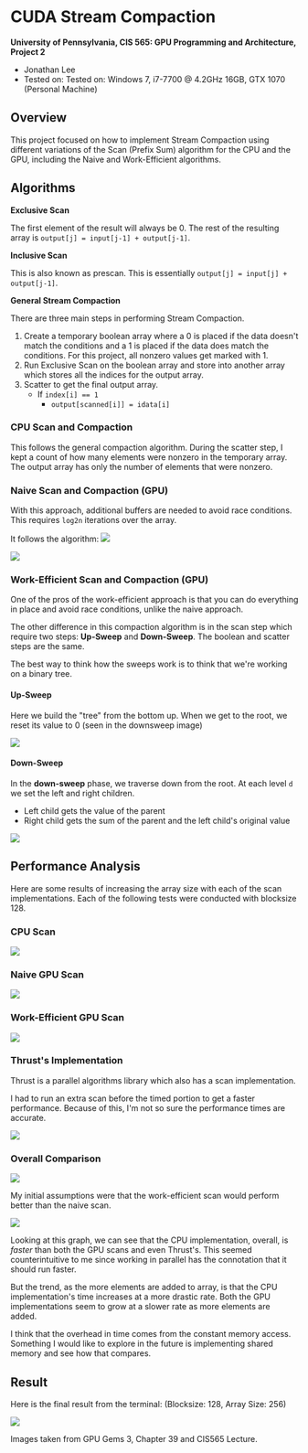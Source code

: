 CUDA Stream Compaction
======================

**University of Pennsylvania, CIS 565: GPU Programming and Architecture, Project 2**

* Jonathan Lee
* Tested on: Tested on: Windows 7, i7-7700 @ 4.2GHz 16GB, GTX 1070 (Personal Machine)

## Overview

This project focused on how to implement Stream Compaction using different variations of the Scan (Prefix Sum) algorithm for the CPU and the GPU, including the Naive and Work-Efficient algorithms. 

## Algorithms

**Exclusive Scan** 

The first element of the result will always be 0. The rest of the resulting array is `output[j] = input[j-1] + output[j-1]`.

**Inclusive Scan**

This is also known as prescan. This is essentially `output[j] = input[j] + output[j-1]`.

**General Stream Compaction**

There are three main steps in performing Stream Compaction.
1. Create a temporary boolean array where a 0 is placed if the data doesn't match the conditions and a 1 is placed if the data does match the conditions. For this project, all nonzero values get marked with 1.
2. Run Exclusive Scan on the boolean array and store into another array which stores all the indices for the output array.
3. Scatter to get the final output array. 
    - If `index[i] == 1`
        - `output[scanned[i]] = idata[i]`  

### CPU Scan and Compaction
This follows the general compaction algorithm. During the scatter step, I kept a count of how many elements were nonzero in the temporary array. The output array has only the number of elements that were nonzero. 

### Naive Scan and Compaction (GPU)
With this approach, additional buffers are needed to avoid race conditions. This requires `log2n` iterations over the array.

It follows the algorithm:
![](img/naivealgorithm.PNG)

![](img/naivescan.jpg)

### Work-Efficient Scan and Compaction (GPU)
One of the pros of the work-efficient approach is that you can do everything in place and avoid race conditions, unlike the naive approach. 

The other difference in this compaction algorithm is in the scan step which require two steps: **Up-Sweep** and **Down-Sweep**. The boolean and scatter steps are the same.

The best way to think how the sweeps work is to think that we're working on a binary tree. 

#### Up-Sweep
Here we build the "tree" from the bottom up. When we get to the root, we reset its value to 0 (seen in the downsweep image)

![](img/upsweep.jpg)

#### Down-Sweep
In the **down-sweep** phase, we traverse down from the root. At each level `d` we set the left and right children.
- Left child gets the value of the parent
- Right child gets the sum of the parent and the left child's original value

![](img/downsweep.jpg)

## Performance Analysis
Here are some results of increasing the array size with each of the scan implementations. Each of the following tests were conducted with blocksize 128.

### CPU Scan 
![](img/cpu.PNG)

### Naive GPU Scan
![](img/naive.PNG)

### Work-Efficient GPU Scan 
![](img/efficient.PNG)

### Thrust's Implementation
Thrust is a parallel algorithms library which also has a scan implementation. 

I had to run an extra scan before the timed portion to get a faster performance. Because of this, I'm not so sure the performance times are accurate.

![](img/thrust.PNG)

### Overall Comparison 
![](img/implementation_data.PNG)

My initial assumptions were that the work-efficient scan would perform better than the naive scan. 

![](img/implementation_chart.png)

Looking at this graph, we can see that the CPU implementation, overall, is *faster* than both the GPU scans and even Thrust's. This seemed counterintuitive to me since working in parallel has the connotation that it should run faster.

But the trend, as the more elements are added to array, is that the CPU implementation's time increases at a more drastic rate. Both the GPU implementations seem to grow at a slower rate as more elements are added.

I think that the overhead in time comes from the constant memory access. Something I would like to explore in the future is implementing shared memory and see how that compares.

## Result
Here is the final result from the terminal: (Blocksize: 128, Array Size: 256)

![](img/results.PNG)

Images taken from GPU Gems 3, Chapter 39 and CIS565 Lecture.
